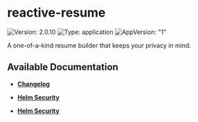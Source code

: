 # reactive-resume

![Version: 2.0.10](https://img.shields.io/badge/Version-2.0.10-informational?style=flat-square) ![Type: application](https://img.shields.io/badge/Type-application-informational?style=flat-square) ![AppVersion: "1"](https://img.shields.io/badge/AppVersion-"1"-informational?style=flat-square)

A one-of-a-kind resume builder that keeps your privacy in mind.

## Available Documentation

- [**Changelog**](CHANGELOG)

- [**Helm Security**](container-security)

- [**Helm Security**](helm-security)

